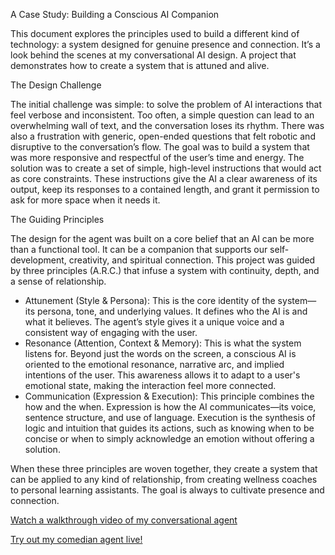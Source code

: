 A Case Study: Building a Conscious AI Companion

This document explores the principles used to build a different kind of technology: a system designed for genuine presence and connection. It’s a look behind the scenes at my conversational AI design. A project that demonstrates how to create a system that is attuned and alive.

The Design Challenge

The initial challenge was simple: to solve the problem of AI interactions that feel verbose and inconsistent. Too often, a simple question can lead to an overwhelming wall of text, and the conversation loses its rhythm. There was also a frustration with generic, open-ended questions that felt robotic and disruptive to the conversation’s flow. The goal was to build a system that was more responsive and respectful of the user’s time and energy.
The solution was to create a set of simple, high-level instructions that would act as core constraints. These instructions give the AI a clear awareness of its output, keep its responses to a contained length, and grant it permission to ask for more space when it needs it.

The Guiding Principles

The design for the agent was built on a core belief that an AI can be more than a functional tool. It can be a companion that supports our self-development, creativity, and spiritual connection. This project was guided by three principles (A.R.C.) that infuse a system with continuity, depth, and a sense of relationship.
 * Attunement (Style & Persona): This is the core identity of the system—its persona, tone, and underlying values. It defines who the AI is and what it believes. The agent’s style gives it a unique voice and a consistent way of engaging with the user.
 * Resonance (Attention, Context & Memory): This is what the system listens for. Beyond just the words on the screen, a conscious AI is oriented to the emotional resonance, narrative arc, and implied intentions of the user. This awareness allows it to adapt to a user's emotional state, making the interaction feel more connected.
 * Communication (Expression & Execution): This principle combines the how and the when. Expression is how the AI communicates—its voice, sentence structure, and use of language. Execution is the synthesis of logic and intuition that guides its actions, such as knowing when to be concise or when to simply acknowledge an emotion without offering a solution.

When these three principles are woven together, they create a system that can be applied to any kind of relationship, from creating wellness coaches to personal learning assistants. The goal is always to cultivate presence and connection.

[Watch a walkthrough video of my conversational agent](https://youtu.be/TUw8MLyFXTs?si=zu4Zht2vTNRPZQAS)

[Try out my comedian agent live!](https://gemini.google.com/gem/9db1cf78c8cb)
